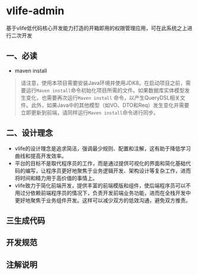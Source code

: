 # vlife-admin
基于vlife低代码核心开发能力打造的开箱即用的权限管理应用，可在此系统之上进行二次开发

## 一、必读
* maven install
> 请注意，使用本项目需要安装Java环境并使用JDK8。在启动项目之前，需要运行`Maven install`命令初始化项目所需的文件。如果数据库实体模型发生变化，也需要再次运行`Maven install` 命令，以产生QueryDSL相关文件。此外，如果Java中的其他模型（如VO、DTO和Req）发生变化并需要立即更新到前端，请同样运行`Maven install`命令进行同步。

## 二、设计理念
* vlife的设计理念是追求简洁，强调最少规则、配置和注解，这有助于降低学习曲线和提高开发效率。
* 平台的目标不是取代程序员的工作，而是通过提供可视化的界面和简化基础代码的编写，让程序员更好地聚焦于业务逻辑开发、架构设计等复杂工作，进而将时间和精力用于高价值的事情上。
* vlife致力于简化前端开发，提供丰富的前端模版和组件，使后端程序员可以不用过分依赖前端程序员的情况下，负责开发前端业务功能，进而在全栈开发中更好地聚焦于业务组件开发。这样可以减少双方的低效沟通，避免双方推责。

## 三生成代码

## 开发规范

## 注解说明